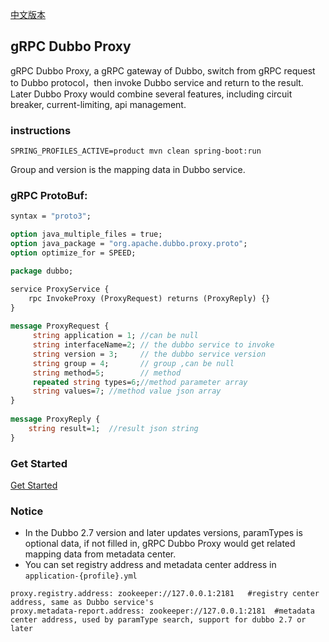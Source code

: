 [中文版本](README_zh.md)  
## gRPC Dubbo Proxy
gRPC Dubbo Proxy, a gRPC gateway of Dubbo, switch from gRPC request to Dubbo protocol，then invoke Dubbo service and return to the result. Later Dubbo Proxy would combine several features, including circuit breaker, current-limiting, api management. 


### instructions

```
SPRING_PROFILES_ACTIVE=product mvn clean spring-boot:run
```
 
Group and version is the mapping data in Dubbo service. 

### gRPC ProtoBuf: 

```proto
syntax = "proto3";

option java_multiple_files = true;
option java_package = "org.apache.dubbo.proxy.proto";
option optimize_for = SPEED;

package dubbo;

service ProxyService {
    rpc InvokeProxy (ProxyRequest) returns (ProxyReply) {}
}
  
message ProxyRequest {
	 string application = 1; //can be null
	 string interfaceName=2; // the dubbo service to invoke
	 string version = 3;     // the dubbo service version
	 string group = 4;       // group ,can be null
	 string method=5;        // method
	 repeated string types=6;//method parameter array
	 string values=7; //method value json array
}
  
message ProxyReply {
	string result=1;  //result json string
}

```

### Get Started

 [Get Started](https://github.com/Jijun/grpc-dubbo-proxy/wiki/get-started)


### Notice

* In the Dubbo 2.7 version  and later updates versions, paramTypes is optional data, if not filled in, gRPC Dubbo Proxy would get related mapping data from metadata center.
* You can set registry address and metadata center address in `application-{profile}.yml`
```
proxy.registry.address: zookeeper://127.0.0.1:2181   #registry center address, same as Dubbo service's 
proxy.metadata-report.address: zookeeper://127.0.0.1:2181  #metadata center address, used by paramType search, support for dubbo 2.7 or later
```
